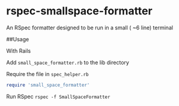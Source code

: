 rspec-smallspace-formatter
==========================

An RSpec formatter designed to be run in a small ( ~6 line) terminal

##Usage

With Rails

Add `small_space_formatter.rb` to the lib directory

Require the file in `spec_helper.rb`

```ruby
require 'small_space_formatter'
```

Run RSpec `rspec -f SmallSpaceFormatter`

